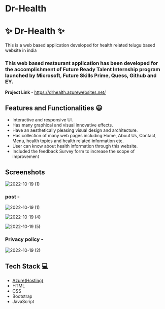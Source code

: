 # Dr-Health
# ✨ Dr-Health  ✨

This is a web based application developed for health related telugu based website in india

### This web based restaurant application has been developed for the accomplishment of Future Ready Talent Internship program launched by Microsoft, Future Skills Prime, Quess, Github and EY.


**Project Link** - https://drhealth.azurewebsites.net/


## Features and Functionalities 😃

- Interactive and responsive UI.
- Has many graphical and visual innovative effects.
- Have an aesthetically pleasing visual design and architecture.
- Has collection of many web pages including Home, About Us, Contact, Menu, health topics and health related information etc.
- User can know about health information through this website.
- Included the feedback Survey form to increase the scope of improvement 

## Screenshots

 

![2022-10-19 (1)](https://user-images.githubusercontent.com/113053189/196575493-ff17d1d9-063f-4575-91f3-481e1a5aaa06.png)

   

### post -


![2022-10-19 (1)](https://user-images.githubusercontent.com/113053189/196575761-0c061cbc-8456-4c7b-be70-505cfe7b4f73.png)

![2022-10-19 (4)](https://user-images.githubusercontent.com/113053189/196575898-7015f2b8-8832-476a-baf6-07182f6723ac.png)


![2022-10-19 (5)](https://user-images.githubusercontent.com/113053189/196575986-5d72e2b5-9c4f-4f48-bd20-6d656c9c37d3.png)


### Privacy policy -

![2022-10-19 (2)](https://user-images.githubusercontent.com/113053189/196575595-8a88e978-b2ca-4b5c-a691-12bba5c971b8.png)




## Tech Stack 💻

- [Azure(Hosting)](https://azure.microsoft.com/en-in/features/azure-portal/)
- HTML
- CSS
- Bootstrap
- JavaScript
